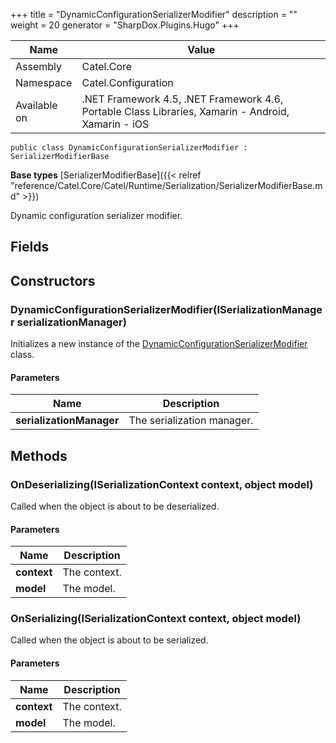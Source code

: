 

+++
title = "DynamicConfigurationSerializerModifier" 
description = ""
weight = 20
generator = "SharpDox.Plugins.Hugo"
+++

Name|Value
---|---
Assembly|Catel.Core
Namespace|Catel.Configuration
Available on|.NET Framework 4.5, .NET Framework 4.6, Portable Class Libraries, Xamarin - Android, Xamarin - iOS

```
public class DynamicConfigurationSerializerModifier : SerializerModifierBase
```

**Base types**
[SerializerModifierBase]({{< relref "reference/Catel.Core/Catel/Runtime/Serialization/SerializerModifierBase.md" >}})

Dynamic configuration serializer modifier.

## Fields

## Constructors

### DynamicConfigurationSerializerModifier(ISerializationManager serializationManager)

Initializes a new instance of the [DynamicConfigurationSerializerModifier](#) class.

#### Parameters

Name|Description
---|---
**serializationManager**|The serialization manager.

## Methods

### OnDeserializing(ISerializationContext context, object model)

Called when the object is about to be deserialized.

#### Parameters

Name|Description
---|---
**context**|The context.
**model**|The model.

### OnSerializing(ISerializationContext context, object model)

Called when the object is about to be serialized.

#### Parameters

Name|Description
---|---
**context**|The context.
**model**|The model.

